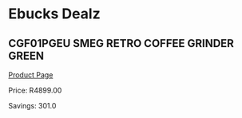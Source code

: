 
# Ebucks Dealz
## CGF01PGEU SMEG RETRO COFFEE GRINDER GREEN
[Product Page](https://www.ebucks.com/web/shop/productSelected.do?prodId=1169628941&catId=704984897)

Price: R4899.00

Savings: 301.0


	